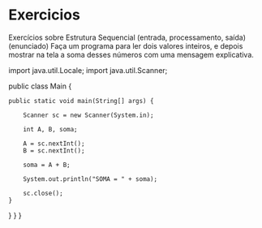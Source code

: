 # Exercicios
Exercícios sobre Estrutura Sequencial (entrada, processamento, saída)
(enunciado) Faça um programa para ler dois valores inteiros, e depois mostrar na tela a soma desses números com uma 
mensagem explicativa.

import java.util.Locale;
import java.util.Scanner;

public class Main {

	public static void main(String[] args) {
		
		Scanner sc = new Scanner(System.in);

		int A, B, soma;

		A = sc.nextInt();
		B = sc.nextInt();

		soma = A + B;

		System.out.println("SOMA = " + soma);

		sc.close();
	}
}
	}
}

